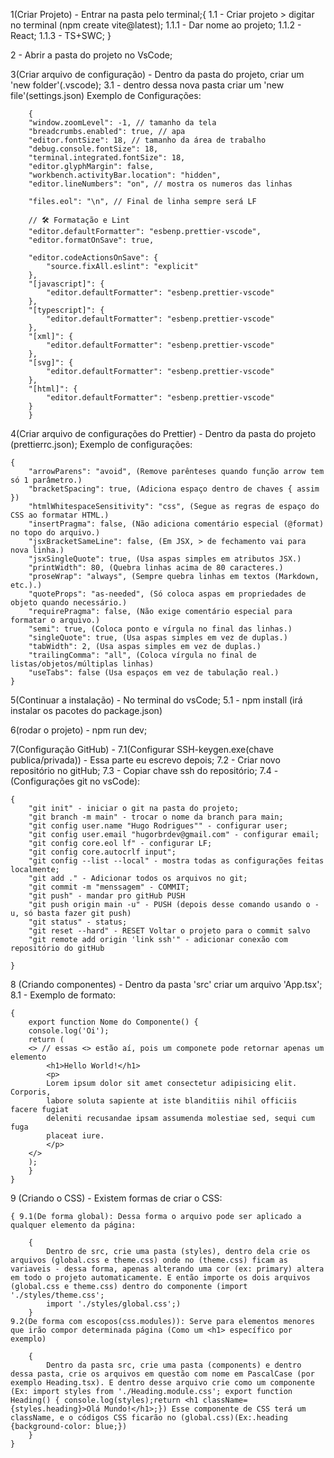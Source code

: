 1(Criar Projeto) - Entrar na pasta pelo terminal;{ 1.1 - Criar projeto > digitar
no terminal (npm create vite@latest); 1.1.1 - Dar nome ao projeto; 1.1.2 -
React; 1.1.3 - TS+SWC; }

2 - Abrir a pasta do projeto no VsCode;

3(Criar arquivo de configuração) - Dentro da pasta do projeto, criar um 'new
folder'(.vscode); 3.1 - dentro dessa nova pasta criar um 'new
file'(settings.json) Exemplo de Configurações:

        {
        "window.zoomLevel": -1, // tamanho da tela
        "breadcrumbs.enabled": true, // apa
        "editor.fontSize": 18, // tamanho da área de trabalho
        "debug.console.fontSize": 18,
        "terminal.integrated.fontSize": 18,
        "editor.glyphMargin": false,
        "workbench.activityBar.location": "hidden",
        "editor.lineNumbers": "on", // mostra os numeros das linhas

        "files.eol": "\n", // Final de linha sempre será LF

        // 🛠 Formatação e Lint
        "editor.defaultFormatter": "esbenp.prettier-vscode",
        "editor.formatOnSave": true,

        "editor.codeActionsOnSave": {
            "source.fixAll.eslint": "explicit"
        },
        "[javascript]": {
            "editor.defaultFormatter": "esbenp.prettier-vscode"
        },
        "[typescript]": {
            "editor.defaultFormatter": "esbenp.prettier-vscode"
        },
        "[xml]": {
            "editor.defaultFormatter": "esbenp.prettier-vscode"
        },
        "[svg]": {
            "editor.defaultFormatter": "esbenp.prettier-vscode"
        },
        "[html]": {
            "editor.defaultFormatter": "esbenp.prettier-vscode"
        }
        }

4(Criar arquivo de configurações do Prettier) - Dentro da pasta do projeto
(prettierrc.json); Exemplo de configurações:

    {
        "arrowParens": "avoid", (Remove parênteses quando função arrow tem só 1 parâmetro.)
        "bracketSpacing": true, (Adiciona espaço dentro de chaves { assim })
        "htmlWhitespaceSensitivity": "css", (Segue as regras de espaço do CSS ao formatar HTML.)
        "insertPragma": false, (Não adiciona comentário especial (@format) no topo do arquivo.)
        "jsxBracketSameLine": false, (Em JSX, > de fechamento vai para nova linha.)
        "jsxSingleQuote": true, (Usa aspas simples em atributos JSX.)
        "printWidth": 80, (Quebra linhas acima de 80 caracteres.)
        "proseWrap": "always", (Sempre quebra linhas em textos (Markdown, etc.).)
        "quoteProps": "as-needed", (Só coloca aspas em propriedades de objeto quando necessário.)
        "requirePragma": false, (Não exige comentário especial para formatar o arquivo.)
        "semi": true, (Coloca ponto e vírgula no final das linhas.)
        "singleQuote": true, (Usa aspas simples em vez de duplas.)
        "tabWidth": 2, (Usa aspas simples em vez de duplas.)
        "trailingComma": "all", (Coloca vírgula no final de listas/objetos/múltiplas linhas)
        "useTabs": false (Usa espaços em vez de tabulação real.)
    }

5(Continuar a instalação) - No terminal do vsCode; 5.1 - npm install (irá
instalar os pacotes do package.json)

6(rodar o projeto) - npm run dev;

7(Configuração GitHub) - 7.1(Configurar SSH-keygen.exe(chave publica/privada)) -
Essa parte eu escrevo depois; 7.2 - Criar novo repositório no gitHub; 7.3 -
Copiar chave ssh do repositório; 7.4 - (Configurações git no vsCode):

    {
        "git init" - iniciar o git na pasta do projeto;
        "git branch -m main" - trocar o nome da branch para main;
        "git config user.name "Hugo Rodrigues"" - configurar user;
        "git config user.email "hugorbrdev@gmail.com" - configurar email;
        "git config core.eol lf" - configurar LF;
        "git config core.autocrlf input";
        "git config --list --local" - mostra todas as configurações feitas localmente;
        "git add ." - Adicionar todos os arquivos no git;
        "git commit -m "menssagem" - COMMIT;
        "git push" - mandar pro gitHub PUSH
        "git push origin main -u" - PUSH (depois desse comando usando o -u, só basta fazer git push)
        "git status" - status;
        "git reset --hard" - RESET Voltar o projeto para o commit salvo
        "git remote add origin 'link ssh'" - adicionar conexão com repositório do gitHub

    }

8 (Criando componentes) - Dentro da pasta 'src' criar um arquivo 'App.tsx';
8.1 - Exemplo de formato:

    {
        export function Nome do Componente() {
        console.log('Oi');
        return (
        <> // essas <> estão aí, pois um componete pode retornar apenas um elemento
            <h1>Hello World!</h1>
            <p>
            Lorem ipsum dolor sit amet consectetur adipisicing elit. Corporis,
            labore soluta sapiente at iste blanditiis nihil officiis facere fugiat
            deleniti recusandae ipsam assumenda molestiae sed, sequi cum fuga
            placeat iure.
            </p>
        </>
        );
        }
    }

9 (Criando o CSS) - Existem formas de criar o CSS:

    { 9.1(De forma global): Dessa forma o arquivo pode ser aplicado a qualquer elemento da página:

        {
            Dentro de src, crie uma pasta (styles), dentro dela crie os arquivos (global.css e theme.css) onde no (theme.css) ficam as variaveis - dessa forma, apenas alterando uma cor (ex: primary) altera em todo o projeto automaticamente. E então importe os dois arquivos (global.css e theme.css) dentro do componente (import './styles/theme.css';
            import './styles/global.css';)
        }
    9.2(De forma com escopos(css.modules)): Serve para elementos menores que irão compor determinada página (Como um <h1> específico por exemplo)

        {
            Dentro da pasta src, crie uma pasta (components) e dentro dessa pasta, crie os arquivos em questão com nome em PascalCase (por exemplo Heading.tsx). E dentro desse arquivo crie como um componente (Ex: import styles from './Heading.module.css'; export function Heading() { console.log(styles);return <h1 className={styles.heading}>Olá Mundo!</h1>;}) Esse componente de CSS terá um className, e o códigos CSS ficarão no (global.css)(Ex:.heading {background-color: blue;})
        }
    }
